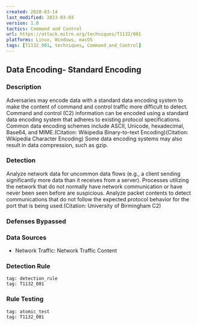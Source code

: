 ```yaml
---
created: 2020-03-14
last_modified: 2023-03-03
version: 1.0
tactics: Command and Control
url: https://attack.mitre.org/techniques/T1132/001
platforms: Linux, Windows, macOS
tags: [T1132_001, techniques, Command_and_Control]
---
```


## Data Encoding- Standard Encoding

### Description

Adversaries may encode data with a standard data encoding system to make the content of command and control traffic more difficult to detect. Command and control (C2) information can be encoded using a standard data encoding system that adheres to existing protocol specifications. Common data encoding schemes include ASCII, Unicode, hexadecimal, Base64, and MIME.(Citation: Wikipedia Binary-to-text Encoding)(Citation: Wikipedia Character Encoding) Some data encoding systems may also result in data compression, such as gzip.

### Detection

Analyze network data for uncommon data flows (e.g., a client sending significantly more data than it receives from a server). Processes utilizing the network that do not normally have network communication or have never been seen before are suspicious. Analyze packet contents to detect communications that do not follow the expected protocol behavior for the port that is being used.(Citation: University of Birmingham C2)

### Defenses Bypassed



### Data Sources

  - Network Traffic: Network Traffic Content
### Detection Rule

```query
tag: detection_rule
tag: T1132_001
```

### Rule Testing

```query
tag: atomic_test
tag: T1132_001
```
